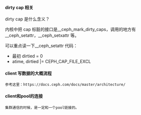 #### dirty cap 相关

dirty cap 是什么含义？

内核中把 cap 标脏的接口是__ceph_mark_dirty_caps，调用的地方有__ceph_setattr，__ceph_setxattr 等。

可以重点读一下__ceph_setattr 代码：

* 最初 dirtied = 0
* atime, dirtied |= CEPH_CAP_FILE_EXCL


#### client 写数据的大概流程

    参考这里：https://docs.ceph.com/docs/master/architecture/
        

#### client和pool的连接

    集群通信的时候，是一定和一个pool链接的。
